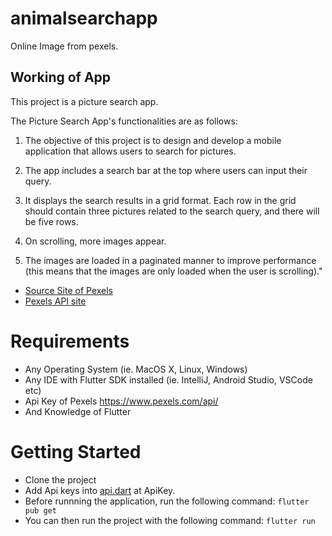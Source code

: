 # animalsearchapp

Online Image from pexels.

## Working of App

This project is a picture search app.

The Picture Search App's functionalities are as follows:

1) The objective of this project is to design and develop a mobile application that allows users to search for pictures.

2) The app includes a search bar at the top where users can input their query.

3) It displays the search results in a grid format. Each row in the grid should contain three pictures related to the search query, and there will be five rows.

4) On scrolling, more images appear.

5) The images are loaded in a paginated manner to improve performance (this means that the images are only loaded when the user is scrolling)."

- [Source Site of Pexels](https://www.pexels.com/)
- [Pexels API site](https://www.pexels.com/api/)


# Requirements
- Any Operating System (ie. MacOS X, Linux, Windows)
- Any IDE with Flutter SDK installed (ie. IntelliJ, Android Studio, VSCode etc)
- Api Key of Pexels <https://www.pexels.com/api/>
- And Knowledge of Flutter

# Getting Started
- Clone the project
- Add Api keys into [api.dart](./lib/resources) at ApiKey.
- Before runnning the application, run the following command:
  ```flutter pub get```
- You can then run the project with the following command:
 ``flutter run``
 


